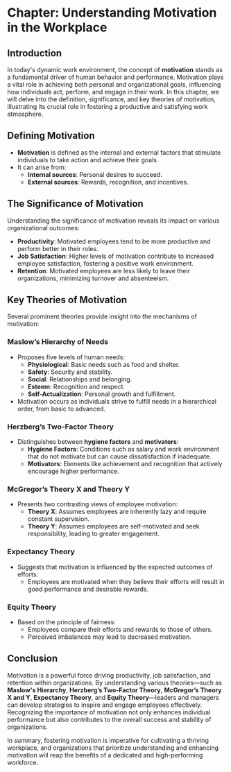 # Chapter: Understanding Motivation in the Workplace

## Introduction

In today's dynamic work environment, the concept of **motivation** stands as a fundamental driver of human behavior and performance. Motivation plays a vital role in achieving both personal and organizational goals, influencing how individuals act, perform, and engage in their work. In this chapter, we will delve into the definition, significance, and key theories of motivation, illustrating its crucial role in fostering a productive and satisfying work atmosphere.

## Defining Motivation

- **Motivation** is defined as the internal and external factors that stimulate individuals to take action and achieve their goals.
- It can arise from:
  - **Internal sources**: Personal desires to succeed.
  - **External sources**: Rewards, recognition, and incentives.

## The Significance of Motivation

Understanding the significance of motivation reveals its impact on various organizational outcomes:

- **Productivity**: Motivated employees tend to be more productive and perform better in their roles.
- **Job Satisfaction**: Higher levels of motivation contribute to increased employee satisfaction, fostering a positive work environment.
- **Retention**: Motivated employees are less likely to leave their organizations, minimizing turnover and absenteeism.

## Key Theories of Motivation

Several prominent theories provide insight into the mechanisms of motivation:

### Maslow’s Hierarchy of Needs

- Proposes five levels of human needs:
  - **Physiological**: Basic needs such as food and shelter.
  - **Safety**: Security and stability.
  - **Social**: Relationships and belonging.
  - **Esteem**: Recognition and respect.
  - **Self-Actualization**: Personal growth and fulfillment.
- Motivation occurs as individuals strive to fulfill needs in a hierarchical order, from basic to advanced.

### Herzberg’s Two-Factor Theory

- Distinguishes between **hygiene factors** and **motivators**:
  - **Hygiene Factors**: Conditions such as salary and work environment that do not motivate but can cause dissatisfaction if inadequate.
  - **Motivators**: Elements like achievement and recognition that actively encourage higher performance.

### McGregor’s Theory X and Theory Y

- Presents two contrasting views of employee motivation:
  - **Theory X**: Assumes employees are inherently lazy and require constant supervision.
  - **Theory Y**: Assumes employees are self-motivated and seek responsibility, leading to greater engagement.

### Expectancy Theory

- Suggests that motivation is influenced by the expected outcomes of efforts:
  - Employees are motivated when they believe their efforts will result in good performance and desirable rewards.

### Equity Theory

- Based on the principle of fairness:
  - Employees compare their efforts and rewards to those of others.
  - Perceived imbalances may lead to decreased motivation.

## Conclusion

Motivation is a powerful force driving productivity, job satisfaction, and retention within organizations. By understanding various theories—such as **Maslow's Hierarchy**, **Herzberg’s Two-Factor Theory**, **McGregor’s Theory X and Y**, **Expectancy Theory**, and **Equity Theory**—leaders and managers can develop strategies to inspire and engage employees effectively. Recognizing the importance of motivation not only enhances individual performance but also contributes to the overall success and stability of organizations. 

In summary, fostering motivation is imperative for cultivating a thriving workplace, and organizations that prioritize understanding and enhancing motivation will reap the benefits of a dedicated and high-performing workforce.